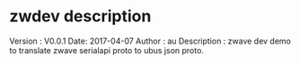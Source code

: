 # zwdev description
Version : V0.0.1 
Date: 2017-04-07 
Author  : au 
Description : zwave dev demo to translate zwave serialapi proto to ubus json proto. 
